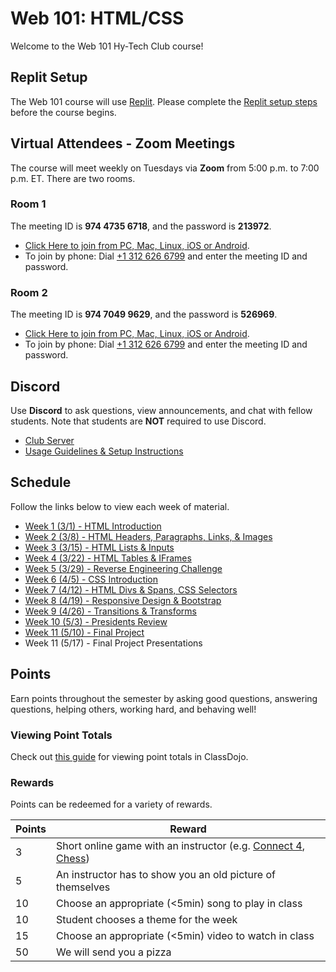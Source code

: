 # Web 101: HTML/CSS
Welcome to the Web 101 Hy-Tech Club course!

## Replit Setup
The Web 101 course will use [Replit](https://replit.com). Please complete the [Replit setup steps](ReplitSetup.md) before the course begins.

## Virtual Attendees - Zoom Meetings
The course will meet weekly on Tuesdays via **Zoom** from 5:00 p.m. to 7:00 p.m. ET. There are two rooms.

### Room 1
The meeting ID is **974 4735 6718**, and the password is **213972**.

- [Click Here to join from PC, Mac, Linux, iOS or Android](https://hyland.zoom.us/j/97447356718?pwd=ZDhhd1JROHV1WnpHUGI2TkdQOXEydz09).
- To join by phone: Dial [+1 312 626 6799](tel:+13126266799) and enter the meeting ID and password.

### Room 2
The meeting ID is **974 7049 9629**, and the password is **526969**.

- [Click Here to join from PC, Mac, Linux, iOS or Android](https://hyland.zoom.us/j/97470499629?pwd=QVdkQUpqRU9WTDlTZmJhUituV0Zhdz09).
- To join by phone: Dial [+1 312 626 6799](tel:+13126266799) and enter the meeting ID and password.

## Discord
Use **Discord** to ask questions, view announcements, and chat with fellow students. Note that students are **NOT** required to use Discord.

- [Club Server](https://discord.gg/pBeXuRekmd)
- [Usage Guidelines & Setup Instructions](https://hylandtechclub.com/DiscordUse)

## Schedule
Follow the links below to view each week of material.

- [Week 1 (3/1) - HTML Introduction](Week01/StudentDesc.md)
- [Week 2 (3/8) - HTML Headers, Paragraphs, Links, & Images](Week02/StudentDesc.md)
- [Week 3 (3/15) - HTML Lists & Inputs](Week03/StudentDesc.md)
- [Week 4 (3/22) - HTML Tables & IFrames](Week04/StudentDesc.md)
- [Week 5 (3/29) - Reverse Engineering Challenge](Week05/StudentDesc.md.md)
- [Week 6 (4/5) - CSS Introduction](Week06/StudentDesc.md)
- [Week 7 (4/12) - HTML Divs & Spans, CSS Selectors](Week07/StudentDesc.md)
- [Week 8 (4/19) - Responsive Design & Bootstrap](Week08/StudentDesc.md)
- [Week 9 (4/26) - Transitions & Transforms](Week09/StudentDesc.md)
- [Week 10 (5/3) - Presidents Review](Week10/StudentDesc.md)
- [Week 11 (5/10) - Final Project](Week11/StudentDesc.md)
- Week 11 (5/17) - Final Project Presentations

## Points
Earn points throughout the semester by asking good questions, answering questions, helping others, working hard, and behaving well!

### Viewing Point Totals
Check out [this guide](https://hylandtechclub.com/ClassDojoPoints) for viewing point totals in ClassDojo.

### Rewards
Points can be redeemed for a variety of rewards.

| Points | Reward |
| -- | -- |
| 3 | Short online game with an instructor (e.g. [Connect 4](https://connect-4.org/en), [Chess](https://lichess.org/setup/friend)) |
| 5 | An instructor has to show you an old picture of themselves |
| 10 | Choose an appropriate (<5min) song to play in class |
| 10 | Student chooses a theme for the week |
| 15 | Choose an appropriate (<5min) video to watch in class |
| 50 | We will send you a pizza |
